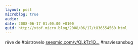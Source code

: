 ```yaml
---
layout: post
microblog: true
audio: 
date: 2008-06-17 01:00:00 +0100
guid: http://xtof.micro.blog/2008/06/17/t836554560.html
---
```

rêve de #bistrovelo [seesmic.com/v/QLkTz1Q...](http://seesmic.com/v/QLkTz1Qqki) #maviesansbug
